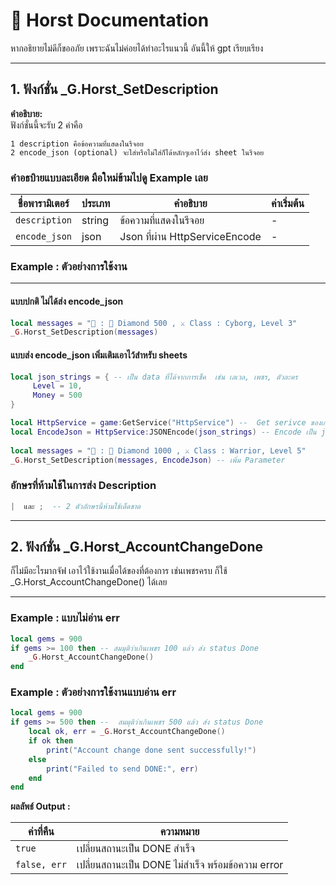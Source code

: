 # 📄 Horst Documentation

หากอธิยายไม่ดีก็ขออภัย เพราะฉันไม่ค่อยได้ทำอะไรแนวนี้ อันนี้ให้ gpt เรียบเรียง

---

## 1. ฟังก์ชั่น _G.Horst_SetDescription

**คำอธิบาย:**  
ฟังก์ชั่นนี้จะรับ 2 ค่าคือ 
```
1 description คือข้อความที่แสดงในรีจอย
2 encode_json (optional) จะใส่หรือไม่ใส่ก็ได้หลักๆเอาไว้ส่ง sheet ในรีจอย
```

### คำอธบิายแบบละเอียด มือใหม่ข้ามไปดู Example เลย

| ชื่อพารามิเตอร์ | ประเภท | คำอธิบาย | ค่าเริ่มต้น |
|-----------------|--------|-----------|-------------|
| `description`   | string | ข้อความที่แสดงในรีจอย | - |
| `encode_json`   | json | Json ที่ผ่าน HttpServiceEncode  | - |

### Example : ตัวอย่างการใช้งาน
---
#### แบบปกติ ไม่ได้ส่ง encode_json
```lua
local messages = "🌲 : 💎 Diamond 500 , ⚔️ Class : Cyborg, Level 3"
_G.Horst_SetDescription(messages)
```
#### แบบส่ง encode_json เพิ่มเติมเอาไว้สำหรับ sheets
```lua
local json_strings = { -- เป็น data ที่ได้จากการเช็ค  เช่น เลเวล, เพชร, ตัวละคร
     Level = 10, 
     Money = 500
}

local HttpService = game:GetService("HttpService") --  Get serivce ของเกม
local EncodeJson = HttpService:JSONEncode(json_strings) -- Encode เป็น json ก่อนเสมอ
    
local messages = "🌲 : 💎 Diamond 1000 , ⚔️ Class : Warrior, Level 5"
_G.Horst_SetDescription(messages, EncodeJson) -- เพิ่ม Parameter
```
### อักษรที่ห้ามใช้ในการส่ง Description
```lua
|  และ ;  -- 2 ตัวอักษรนี้ห้ามใช้เด็ดขาด
```

---

## 2. ฟังก์ชั่น _G.Horst_AccountChangeDone

ก็ไม่มีอะไรมากจัฟ เอาไว้ใช้งานเมื่อได้ของที่ต้องการ เช่นเพชรครบ ก็ใช้ _G.Horst_AccountChangeDone() ได้เลย

---

### Example : แบบไม่อ่าน err

```lua
local gems = 900
if gems >= 100 then -- สมมุติว่าเกินเพชร 100 แล้ว ส่ง status Done
    _G.Horst_AccountChangeDone()
end
```

### Example : ตัวอย่างการใช้งานแบบอ่าน err

```lua
local gems = 900
if gems >= 500 then --  สมมุติว่าเกินเพชร 500 แล้ว ส่ง status Done
    local ok, err = _G.Horst_AccountChangeDone()
    if ok then
        print("Account change done sent successfully!")
    else
        print("Failed to send DONE:", err)
    end
end
```

**ผลลัพธ์ Output :**  

| ค่าที่คืน | ความหมาย |
|-----------|-----------|
| `true`    | เปลี่ยนสถานะเป็น DONE สำเร็จ |
| `false, err` | เปลี่ยนสถานะเป็น DONE ไม่สำเร็จ พร้อมข้อความ error |

